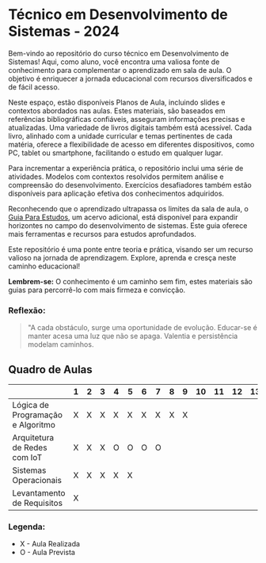 # Técnico em Desenvolvimento de Sistemas - 2024

Bem-vindo ao repositório do curso técnico em Desenvolvimento de Sistemas! Aqui, como aluno, você encontra uma valiosa fonte de conhecimento para complementar o aprendizado em sala de aula. O objetivo é enriquecer a jornada educacional com recursos diversificados e de fácil acesso.

Neste espaço, estão disponíveis Planos de Aula, incluindo slides e contextos abordados nas aulas. Estes materiais, são baseados em referências bibliográficas confiáveis, asseguram informações precisas e atualizadas. Uma variedade de livros digitais também está acessível. Cada livro, alinhado com a unidade curricular e temas pertinentes de cada matéria, oferece a flexibilidade de acesso em diferentes dispositivos, como PC, tablet ou smartphone, facilitando o estudo em qualquer lugar.

Para incrementar a experiência prática, o repositório inclui uma série de atividades. Modelos com contextos resolvidos permitem análise e compreensão do desenvolvimento. Exercícios desafiadores também estão disponíveis para aplicação efetiva dos conhecimentos adquiridos.

Reconhecendo que o aprendizado ultrapassa os limites da sala de aula, o [Guia Para Estudos](https://github.com/Petinelson/Guia-Para-Estudos), um acervo adicional, está disponível para expandir horizontes no campo do desenvolvimento de sistemas. Este guia oferece mais ferramentas e recursos para estudos aprofundados.

Este repositório é uma ponte entre teoria e prática, visando ser um recurso valioso na jornada de aprendizagem. Explore, aprenda e cresça neste caminho educacional!


**Lembrem-se:** O conhecimento é um caminho sem fim, estes materiais são guias para percorrê-lo com mais firmeza e convicção.

### Reflexão:
>"A cada obstáculo, surge uma oportunidade de evolução.
>Educar-se é manter acesa uma luz que não se apaga.
>Valentia e persistência modelam caminhos.



## Quadro de Aulas

|                         | 1  | 2  | 3  | 4  | 5  | 6  | 7  | 8  | 9  | 10 | 11 | 12 | 13 | 14 | 15 | 16 | 17 | 18 | 19 | 20 |
|-------------------------|----|----|----|----|----|----|----|----|----|----|----|----|----|----|----|----|----|----|----|----|
| Lógica de Programação e Algoritmo | X  | X  | X  | X  | X  | X  | X  | X  | X  |    |    |    |    |    |    |    |    |    |    |    |
| Arquitetura de Redes com IoT      | X  | X  | X  | O  | O  | O  | O  |    |    |    |    |    |    |    |    |    |    |    |    |    |
| Sistemas Operacionais             | X  | X  | X  | X  | X  |    |    |    |    |    |    |    |    |    |    |    |    |    |    |    |
| Levantamento de Requisitos        | X  |    |    |    |    |    |    |    |    |    |    |    |    |    |    |    |    |    |    |    |    |

### Legenda:
  * X - Aula Realizada
  * O - Aula Prevista
